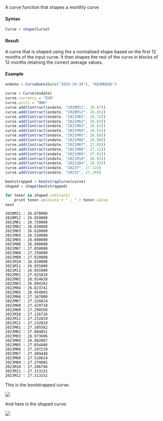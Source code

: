A curve function that shapes a monthly curve

#### Syntax
```js
Curve = shape(Curve)
```
#### Result

A curve that is shaped using the a normalised shape based on the first 12 months of the input curve. It then shapes the rest of the curve in blocks of 12 months retaining the correct average values.

#### Example
```js
ondate = CurveDate(Date("2020-10-30"), "REOMHENG")

curve = Curve(ondate)
curve.currency = "EUR"
curve.units = "MWH"
curve.add(Contract(ondate, "2020M11", 26.87))
curve.add(Contract(ondate, "2020M12", 26.85))
curve.add(Contract(ondate, "2021M01", 26.75))
curve.add(Contract(ondate, "2021M02", 26.65))
curve.add(Contract(ondate, "2021M03", 26.62))
curve.add(Contract(ondate, "2021M04", 26.55))
curve.add(Contract(ondate, "2021M05", 26.68))
curve.add(Contract(ondate, "2021M06", 26.89))
curve.add(Contract(ondate, "2021M07", 27.05))
curve.add(Contract(ondate, "2021M08", 27.15))
curve.add(Contract(ondate, "2021M09", 27.02))
curve.add(Contract(ondate, "2021M10", 26.85))
curve.add(Contract(ondate, "2021Q04", 26.92))
curve.add(Contract(ondate, "2022Y", 27.12))
curve.add(Contract(ondate, "2023Y", 27.20))

bootstrapped = bootstrapCurve(curve)
shaped = shape(bootstrapped)

for tenor in shaped.contracts
    print tenor.absolute + " : " + tenor.value
next
```
```
2020M11 : 26.870000
2020M12 : 26.850000
2021M01 : 26.750000
2021M02 : 26.650000
2021M03 : 26.620000
2021M04 : 26.550000
2021M05 : 26.680000
2021M06 : 26.890000
2021M07 : 27.050000
2021M08 : 27.150000
2021M09 : 27.020000
2021M10 : 26.850000
2021M11 : 26.955000
2021M12 : 26.955000
2022M01 : 27.025839
2022M02 : 26.924628
2022M03 : 26.894362
2022M04 : 26.823741
2022M05 : 26.954893
2022M06 : 27.167080
2022M07 : 27.328824
2022M08 : 27.429710
2022M09 : 27.298558
2022M10 : 27.126726
2022M11 : 27.232819
2022M12 : 27.232819
2023M01 : 27.105562
2023M02 : 27.004051
2023M03 : 26.973696
2023M04 : 26.902867
2023M05 : 27.034406
2023M06 : 27.247219
2023M07 : 27.409440
2023M08 : 27.510624
2023M09 : 27.379085
2023M10 : 27.206746
2023M11 : 27.313152
2023M12 : 27.313152
```
This is the bootstrapped curve:

![](/attachments/322994408/322994423.png)

And here is the shaped curve:

![](/attachments/322994408/323027157.png)

